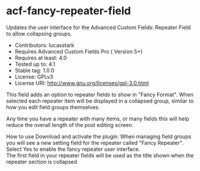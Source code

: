 # acf-fancy-repeater-field
Updates the user interface for the Advanced Custom Fields: Repeater Field to allow collapsing groups.   

* Contributors: lucasstark
* Requires Advanced Custom Fields Pro ( Version 5+)
* Requires at least: 4.0
* Tested up to: 4.1
* Stable tag: 1.0.0
* License: GPLv3
* License URI: http://www.gnu.org/licenses/gpl-3.0.html

This field adds an option to repeater fields to show in "Fancy Format".  When selected each repeater item will be displayed in a collapsed group, similar to how you edit field groups themselves. 

Any time you have a repeater with many items, or many fields this will help reduce the overall length of the post editing screen. 

How to use
Download and activate the plugin. When managing field groups you will see a new setting field for the repeater called "Fancy Repeater".   
Select Yes to enable the fancy repeater user interface.  
The first field in your repeater fields will be used as the title shown when the repeater section is collapsed 